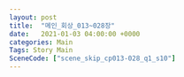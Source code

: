 ```yaml
---
layout: post
title:  "메인_회상_013~028장"
date:   2021-01-03 04:00:00 +0000
categories: Main
Tags: Story Main
SceneCode: ["scene_skip_cp013-028_q1_s10"]
---
```

